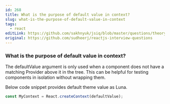 ```yaml
---
id: 268
title: What is the purpose of default value in context?
slug: what-is-the-purpose-of-default-value-in-context
tags:
  - react
editLink: https://github.com/sakhnyuk/jsiq/blob/master/questions/theory/react/268.md
original: https://github.com/sudheerj/reactjs-interview-questions
---
```


### What is the purpose of default value in context?

The defaultValue argument is only used when a component does not have a matching Provider above it in the tree. This can be helpful for testing components in isolation without wrapping them.

Below code snippet provides default theme value as Luna.

```javascript
const MyContext = React.createContext(defaultValue);
```